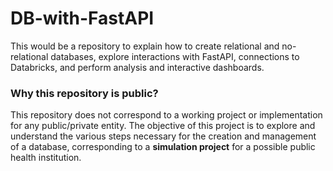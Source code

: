 # DB-with-FastAPI
This would be a repository to explain how to create relational and no-relational databases, explore interactions with FastAPI, connections to Databricks, and perform analysis and interactive dashboards.

### Why this repository is public?

This repository does not correspond to a working project or implementation for any public/private entity. The objective of this project is to explore and understand the various steps necessary for the creation and management of a database, corresponding to a **simulation project** for a possible public health institution.